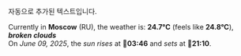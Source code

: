 
자동으로 추가된 텍스트입니다.

<!--START_SECTION:weather:moscow-->
Currently in **Moscow** (RU), the weather is: **24.7°C** (feels like **24.8°C**), ***broken clouds***<br/>
On *June 09, 2025*, the *sun rises* at 🌅**03:46** and *sets* at 🌇**21:10**.
<!--END_SECTION:weather-->
